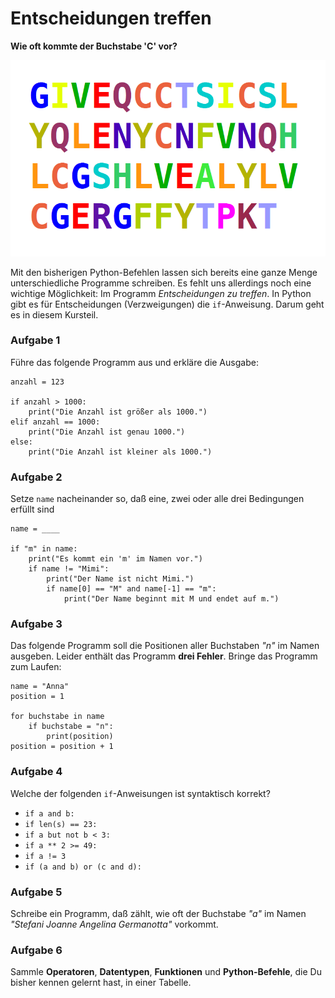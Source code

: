 
# Entscheidungen treffen

**Wie oft kommte der Buchstabe 'C' vor?**

![Buchstabensalat](list.png)

Mit den bisherigen Python-Befehlen lassen sich bereits eine ganze Menge unterschiedliche Programme schreiben. Es fehlt uns allerdings noch eine wichtige Möglichkeit: Im Programm *Entscheidungen zu treffen*. In Python gibt es für Entscheidungen (Verzweigungen) die `if`-Anweisung. Darum geht es in diesem Kursteil.

### Aufgabe 1

Führe das folgende Programm aus und erkläre die Ausgabe:

    anzahl = 123

    if anzahl > 1000:
        print("Die Anzahl ist größer als 1000.")
    elif anzahl == 1000:
        print("Die Anzahl ist genau 1000.")
    else:
        print("Die Anzahl ist kleiner als 1000.")


### Aufgabe 2

Setze `name` nacheinander so, daß eine, zwei oder alle drei Bedingungen erfüllt sind

    name = ____

    if "m" in name:
        print("Es kommt ein 'm' im Namen vor.")
        if name != "Mimi":
            print("Der Name ist nicht Mimi.")
            if name[0] == "M" and name[-1] == "m":
                print("Der Name beginnt mit M und endet auf m.")


### Aufgabe 3

Das folgende Programm soll die Positionen aller Buchstaben *"n"* im Namen ausgeben. Leider enthält das Programm **drei Fehler**. Bringe das Programm zum Laufen:

    name = "Anna"
    position = 1

    for buchstabe in name
        if buchstabe = "n":
            print(position)
    position = position + 1

### Aufgabe 4

Welche der folgenden `if`-Anweisungen ist syntaktisch korrekt?

* `if a and b:`
* `if len(s) == 23:`
* `if a but not b < 3:`
* `if a ** 2 >= 49:`
* `if a != 3`
* `if (a and b) or (c and d):`


### Aufgabe 5

Schreibe ein Programm, daß zählt, wie oft der Buchstabe *"a"* im Namen *"Stefani Joanne Angelina Germanotta"* vorkommt.


### Aufgabe 6

Sammle **Operatoren**, **Datentypen**, **Funktionen** und **Python-Befehle**, die Du bisher kennen gelernt hast, in einer Tabelle.

